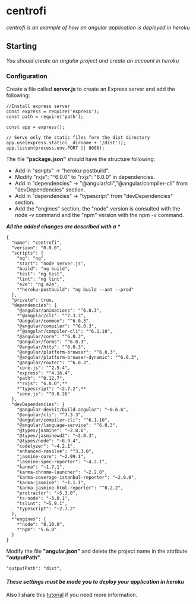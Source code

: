 # centrofi
_centrofi is an example of how an angular application is deployed in heroku_

## Starting
_You should create an angular project and create an account in heroku_

### Configuration
Create a file called **server.js** to create an Express server and add the following:
```
//Install express server
const express = require('express');
const path = require('path');

const app = express();

// Serve only the static files form the dist directory
app.use(express.static(__dirname + '/dist'));
app.listen(process.env.PORT || 8080);

```
The file **"package.json"** should have the structure following:

* Add in "scripts" -> "heroku-postbuild".
* Modify "rxjs": "^6.0.0" to "rxjs": "6.0.0" in dependencies.
* Add in "dependencies" -> "@angular/cli","@angular/compiler-cli" from "devDependencies" section.
* Add in "dependencies" -> "typescript" from "devDependencies" section.
* Add the "engines" section, the "node" version is consulted with the node -v command and the "npm" version with the npm -v command.

**_All the added changes are described with a *_**
```
{
  "name": "centrofi",
  "version": "0.0.0",
  "scripts": {
    "ng": "ng",
    "start": "node server.js",
    "build": "ng build",
    "test": "ng test",
    "lint": "ng lint",
    "e2e": "ng e2e",
    *"heroku-postbuild": "ng build --aot --prod"
  },
  "private": true,
  "dependencies": {
    "@angular/animations": "^6.0.3",
    *"@angular/cli": "^7.3.3",
    "@angular/common": "^6.0.3",
    "@angular/compiler": "^6.0.3",
    *"@angular/compiler-cli": "^6.1.10",
    "@angular/core": "^6.0.3",
    "@angular/forms": "^6.0.3",
    "@angular/http": "^6.0.3",
    "@angular/platform-browser": "^6.0.3",
    "@angular/platform-browser-dynamic": "^6.0.3",
    "@angular/router": "^6.0.3",
    "core-js": "^2.5.4",
    "express": "^4.16.4",
    "path": "^0.12.7",
    *"rxjs": "6.0.0",**
    *"typescript": "~2.7.2",**
    "zone.js": "^0.8.26"
  },
  "devDependencies": {
    "@angular-devkit/build-angular": "~0.6.6",
    "@angular/cli": "^7.3.3",
    "@angular/compiler-cli": "^6.1.10",
    "@angular/language-service": "^6.0.3",
    "@types/jasmine": "~2.8.6",
    "@types/jasminewd2": "~2.0.3",
    "@types/node": "~8.9.4",
    "codelyzer": "~4.2.1",
    "enhanced-resolve": "^3.3.0",
    "jasmine-core": "~2.99.1",
    "jasmine-spec-reporter": "~4.2.1",
    "karma": "~1.7.1",
    "karma-chrome-launcher": "~2.2.0",
    "karma-coverage-istanbul-reporter": "~2.0.0",
    "karma-jasmine": "~1.1.1",
    "karma-jasmine-html-reporter": "^0.2.2",
    "protractor": "~5.3.0",
    "ts-node": "~5.0.1",
    "tslint": "~5.9.1",
    "typescript": "~2.7.2"
  },
  *"engines": {
    *"node": "8.10.0",
    *"npm": "5.6.0"
  }
}
```
Modify the file **"angular.json"** and delete the project name in the attribute **"outputPath"**.
```
"outputPath": "dist",
```
#### _These settings must be made you to deploy your application in heroku_
Also I share this [tutorial](https://medium.com/@hellotunmbi/how-to-deploy-angular-application-to-heroku-1d56e09c5147_) if you need more information.

